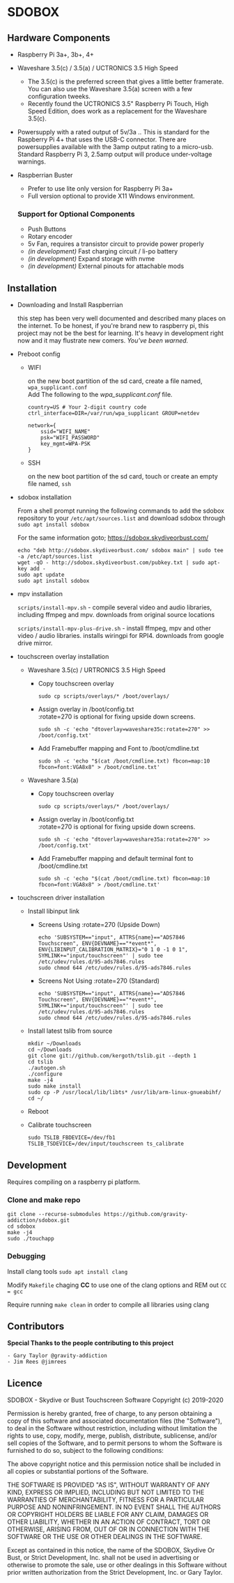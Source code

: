 # SDOBOX

## Hardware Components
- Raspberry Pi 3a+, 3b+, 4+
- Waveshare 3.5(c) / 3.5(a) / UCTRONICS 3.5 High Speed
    - The 3.5(c) is the preferred screen that gives a little better framerate. You can also use the Waveshare 3.5(a) screen with a few configuration tweeks.
    - Recently found the UCTRONICS 3.5" Raspberry Pi Touch, High Speed Edition, does work as a replacement for the Waveshare 3.5(c).
- Powersupply with a rated output of 5v/3a .. This is standard for the Raspberry Pi 4+ that uses the USB-C connector. There are powersupplies available with the 3amp output rating to a micro-usb. Standard Raspberry Pi 3, 2.5amp output will produce under-voltage warnings.
- Raspberrian Buster
    - Prefer to use lite only version for Raspberry Pi 3a+
    - Full version optional to provide X11 Windows environment.

    ### Support for Optional Components
    - Push Buttons
    - Rotary encoder
    - 5v Fan, requires a transistor circuit to provide power properly
    - *(in development)* Fast charging circuit / li-po battery
    - *(in development)* Expand storage with nvme
    - *(in development)* External pinouts for attachable mods


## Installation

- Downloading and Install Raspberrian

     this step has been very well documented and described many places on the internet. To be honest, if you're brand new to raspberry pi, this project may not be the best for learning. It's heavy in development right now and it may flustrate new comers. *You've been warned.*

- Preboot config
    - WIFI

        on the new boot partition of the sd card, create a file named,
        `wpa_supplicant.conf`<br>Add The following to the *wpa_supplicant.conf* file.
        ```
        country=US # Your 2-digit country code
        ctrl_interface=DIR=/var/run/wpa_supplicant GROUP=netdev

        network={
            ssid="WIFI_NAME"
            psk="WIFI_PASSWORD"
            key_mgmt=WPA-PSK
        }
        ```

    - SSH

        on the new boot partition of the sd card, touch or create an empty file named, `ssh`


- sdobox installation

    From a shell prompt running the following commands to add the sdobox repository to your `/etc/apt/sources.list` and download sdobox through `sudo apt install sdobox`

    For the same information goto; https://sdobox.skydiveorbust.com/

    ```
    echo "deb http://sdobox.skydiveorbust.com/ sdobox main" | sudo tee -a /etc/apt/sources.list
    wget -qO - http://sdobox.skydiveorbust.com/pubkey.txt | sudo apt-key add -
    sudo apt update
    sudo apt install sdobox
    ```


- mpv installation

    `scripts/install-mpv.sh` - compile several video and audio libraries, including ffmpeg and mpv. downloads from original source locations

    `scripts/install-mpv-plus-drive.sh` - install ffmpeg, mpv and other video / audio libraries. installs wiringpi for RPI4. downloads from google drive mirror.


- touchscreen overlay installation

    - Waveshare 3.5(c) / URTRONICS 3.5 High Speed

        - Copy touchscreen overlay

            `sudo cp scripts/overlays/* /boot/overlays/`

        - Assign overlay in /boot/config.txt<br> :rotate=270 is optional for fixing upside down screens.

            `sudo sh -c 'echo "dtoverlay=waveshare35c:rotate=270" >> /boot/config.txt'`

        - Add Framebuffer mapping and Font to /boot/cmdline.txt

            `sudo sh -c 'echo "$(cat /boot/cmdline.txt) fbcon=map:10 fbcon=font:VGA8x8" > /boot/cmdline.txt'`


    - Waveshare 3.5(a)

        - Copy touchscreen overlay

            `sudo cp scripts/overlays/* /boot/overlays/`

        - Assign overlay in /boot/config.txt<br> :rotate=270 is optional for fixing upside down screens.

            `sudo sh -c 'echo "dtoverlay=waveshare35a:rotate=270" >> /boot/config.txt'`

        - Add Framebuffer mapping and default terminal font to /boot/cmdline.txt

            `sudo sh -c 'echo "$(cat /boot/cmdline.txt) fbcon=map:10 fbcon=font:VGA8x8" > /boot/cmdline.txt'`


- touchscreen driver installation

    - Install libinput link
        - Screens Using :rotate=270 (Upside Down)
            ```
            echo 'SUBSYSTEM=="input", ATTRS{name}=="ADS7846 Touchscreen", ENV{DEVNAME}=="*event*", ENV{LIBINPUT_CALIBRATION_MATRIX}="0 1 0 -1 0 1", SYMLINK+="input/touchscreen"' | sudo tee /etc/udev/rules.d/95-ads7846.rules
            sudo chmod 644 /etc/udev/rules.d/95-ads7846.rules
            ```

        - Screens Not Using :rotate=270 (Standard)
            ```
            echo 'SUBSYSTEM=="input", ATTRS{name}=="ADS7846 Touchscreen", ENV{DEVNAME}=="*event*", SYMLINK+="input/touchscreen"' | sudo tee /etc/udev/rules.d/95-ads7846.rules
            sudo chmod 644 /etc/udev/rules.d/95-ads7846.rules
            ```

    - Install latest tslib from source
        ```
        mkdir ~/Downloads
        cd ~/Downloads
        git clone git://github.com/kergoth/tslib.git --depth 1
        cd tslib
        ./autogen.sh
        ./configure
        make -j4
        sudo make install
        sudo cp -P /usr/local/lib/libts* /usr/lib/arm-linux-gnueabihf/
        cd ~/
        ```

    - Reboot
    - Calibrate touchscreen

        `sudo TSLIB_FBDEVICE=/dev/fb1 TSLIB_TSDEVICE=/dev/input/touchscreen ts_calibrate`


## Development

Requires compiling on a raspberry pi platform.


### Clone and make repo
```
git clone --recurse-submodules https://github.com/gravity-addiction/sdobox.git
cd sdobox
make -j4
sudo ./touchapp
```

### Debugging

Install clang tools `sudo apt install clang`

Modify `Makefile` chaging **CC** to use one of the clang options and REM out `CC = gcc`

Require running `make clean` in order to compile all libraries using clang



## Contributors
**Special Thanks to the people contributing to this project**

    - Gary Taylor @gravity-addiction
    - Jim Rees @jimrees


## Licence

SDOBOX - Skydive or Bust Touchscreen Software
Copyright (c) 2019-2020

Permission is hereby granted, free of charge, to any person obtaining a copy
of this software and associated documentation files (the "Software"), to deal
in the Software without restriction, including without limitation the rights
to use, copy, modify, merge, publish, distribute, sublicense, and/or sell
copies of the Software, and to permit persons to whom the Software is
furnished to do so, subject to the following conditions:

The above copyright notice and this permission notice shall be included in all
copies or substantial portions of the Software.

THE SOFTWARE IS PROVIDED "AS IS", WITHOUT WARRANTY OF ANY KIND, EXPRESS OR
IMPLIED, INCLUDING BUT NOT LIMITED TO THE WARRANTIES OF MERCHANTABILITY,
FITNESS FOR A PARTICULAR PURPOSE AND NONINFRINGEMENT. IN NO EVENT SHALL THE
AUTHORS OR COPYRIGHT HOLDERS BE LIABLE FOR ANY CLAIM, DAMAGES OR OTHER
LIABILITY, WHETHER IN AN ACTION OF CONTRACT, TORT OR OTHERWISE, ARISING FROM,
OUT OF OR IN CONNECTION WITH THE SOFTWARE OR THE USE OR OTHER DEALINGS IN THE
SOFTWARE.

Except as contained in this notice, the name of the SDOBOX, Skydive Or Bust, or
Strict Development, Inc. shall not be used in advertising or otherwise to promote
the sale, use or other dealings in this Software without prior written
authorization from the Strict Development, Inc. or Gary Taylor.